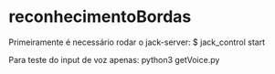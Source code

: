 # reconhecimentoBordas


Primeiramente é necessário rodar o jack-server:
$ jack_control start


Para teste do input de voz apenas:
python3 getVoice.py
